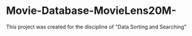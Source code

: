 # Movie-Database-MovieLens20M-
This project was created for the discipline of "Data Sorting and Searching"
